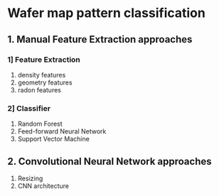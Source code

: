 # Wafer map pattern classification

## 1. Manual Feature Extraction approaches

### 1] Feature Extraction
1) density features
2) geometry features
3) radon features

### 2] Classifier
1) Random Forest
2) Feed-forward Neural Network
3) Support Vector Machine

## 2. Convolutional Neural Network approaches
1) Resizing
2) CNN architecture
